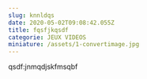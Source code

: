 ```yaml
---
slug: knnldqs
date: 2020-05-02T09:08:42.055Z
title: fqsfjkqsdf
categorie: JEUX VIDEOS
miniature: /assets/1-convertimage.jpg
---
```

qsdf:jnmqdjskfmsqbf